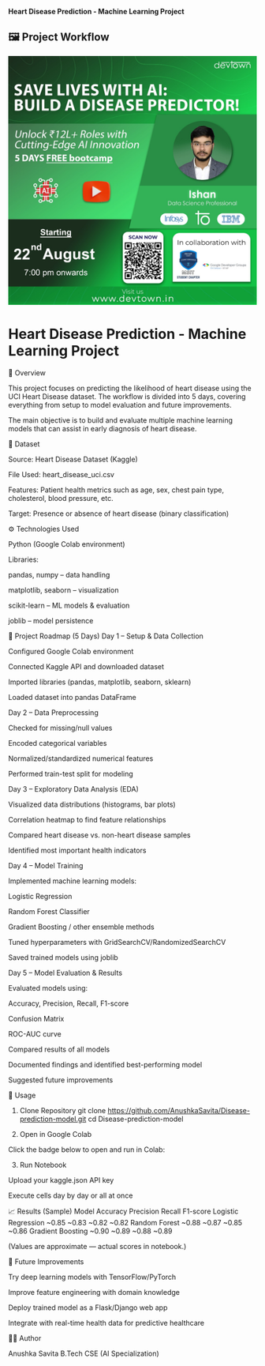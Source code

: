 **Heart Disease Prediction - Machine Learning Project**
## 🖼️ Project Workflow
![Heart Disease Prediction](images/image.jpg)

# Heart Disease Prediction - Machine Learning Project


📌 Overview

This project focuses on predicting the likelihood of heart disease using the UCI Heart Disease dataset.
The workflow is divided into 5 days, covering everything from setup to model evaluation and future improvements.

The main objective is to build and evaluate multiple machine learning models that can assist in early diagnosis of heart disease.

📂 Dataset

Source: Heart Disease Dataset (Kaggle)

File Used: heart_disease_uci.csv

Features: Patient health metrics such as age, sex, chest pain type, cholesterol, blood pressure, etc.

Target: Presence or absence of heart disease (binary classification)

⚙️ Technologies Used

Python (Google Colab environment)

Libraries:

pandas, numpy – data handling

matplotlib, seaborn – visualization

scikit-learn – ML models & evaluation

joblib – model persistence

📅 Project Roadmap (5 Days)
Day 1 – Setup & Data Collection

Configured Google Colab environment

Connected Kaggle API and downloaded dataset

Imported libraries (pandas, matplotlib, seaborn, sklearn)

Loaded dataset into pandas DataFrame

Day 2 – Data Preprocessing

Checked for missing/null values

Encoded categorical variables

Normalized/standardized numerical features

Performed train-test split for modeling

Day 3 – Exploratory Data Analysis (EDA)

Visualized data distributions (histograms, bar plots)

Correlation heatmap to find feature relationships

Compared heart disease vs. non-heart disease samples

Identified most important health indicators

Day 4 – Model Training

Implemented machine learning models:

Logistic Regression

Random Forest Classifier

Gradient Boosting / other ensemble methods

Tuned hyperparameters with GridSearchCV/RandomizedSearchCV

Saved trained models using joblib

Day 5 – Model Evaluation & Results

Evaluated models using:

Accuracy, Precision, Recall, F1-score

Confusion Matrix

ROC-AUC curve

Compared results of all models

Documented findings and identified best-performing model

Suggested future improvements

🚀 Usage
1. Clone Repository
git clone https://github.com/AnushkaSavita/Disease-prediction-model.git
cd Disease-prediction-model

2. Open in Google Colab

Click the badge below to open and run in Colab:

3. Run Notebook

Upload your kaggle.json API key

Execute cells day by day or all at once

📈 Results (Sample)
Model	Accuracy	Precision	Recall	F1-score
Logistic Regression	~0.85	~0.83	~0.82	~0.82
Random Forest	~0.88	~0.87	~0.85	~0.86
Gradient Boosting	~0.90	~0.89	~0.88	~0.89

(Values are approximate — actual scores in notebook.)

🔮 Future Improvements

Try deep learning models with TensorFlow/PyTorch

Improve feature engineering with domain knowledge

Deploy trained model as a Flask/Django web app

Integrate with real-time health data for predictive healthcare

👩‍💻 Author

Anushka Savita
B.Tech CSE (AI Specialization)
